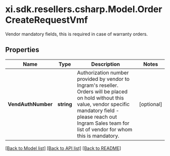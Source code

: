 # xi.sdk.resellers.csharp.Model.OrderCreateRequestVmf
Vendor mandatory fields, this is required in case of warranty orders.

## Properties

Name | Type | Description | Notes
------------ | ------------- | ------------- | -------------
**VendAuthNumber** | **string** | Authorization number provided by vendor to Ingram&#39;s reseller. Orders will be placed on hold without this value, vendor specific mandatory field - please reach out Ingram Sales team for list of vendor for whom this is mandatory. | [optional] 

[[Back to Model list]](../README.md#documentation-for-models) [[Back to API list]](../README.md#documentation-for-api-endpoints) [[Back to README]](../README.md)

